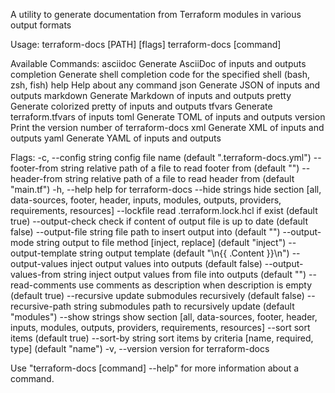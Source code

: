 A utility to generate documentation from Terraform modules in various output formats

Usage:
  terraform-docs [PATH] [flags]
  terraform-docs [command]

Available Commands:
  asciidoc    Generate AsciiDoc of inputs and outputs
  completion  Generate shell completion code for the specified shell (bash, zsh, fish)
  help        Help about any command
  json        Generate JSON of inputs and outputs
  markdown    Generate Markdown of inputs and outputs
  pretty      Generate colorized pretty of inputs and outputs
  tfvars      Generate terraform.tfvars of inputs
  toml        Generate TOML of inputs and outputs
  version     Print the version number of terraform-docs
  xml         Generate XML of inputs and outputs
  yaml        Generate YAML of inputs and outputs

Flags:
  -c, --config string               config file name (default ".terraform-docs.yml")
      --footer-from string          relative path of a file to read footer from (default "")
      --header-from string          relative path of a file to read header from (default "main.tf")
  -h, --help                        help for terraform-docs
      --hide strings                hide section [all, data-sources, footer, header, inputs, modules, outputs, providers, requirements, resources]
      --lockfile                    read .terraform.lock.hcl if exist (default true)
      --output-check                check if content of output file is up to date (default false)
      --output-file string          file path to insert output into (default "")
      --output-mode string          output to file method [inject, replace] (default "inject")
      --output-template string      output template (default "<!-- BEGIN_TF_DOCS -->\n{{ .Content }}\n<!-- END_TF_DOCS -->")
      --output-values               inject output values into outputs (default false)
      --output-values-from string   inject output values from file into outputs (default "")
      --read-comments               use comments as description when description is empty (default true)
      --recursive                   update submodules recursively (default false)
      --recursive-path string       submodules path to recursively update (default "modules")
      --show strings                show section [all, data-sources, footer, header, inputs, modules, outputs, providers, requirements, resources]
      --sort                        sort items (default true)
      --sort-by string              sort items by criteria [name, required, type] (default "name")
  -v, --version                     version for terraform-docs

Use "terraform-docs [command] --help" for more information about a command.
